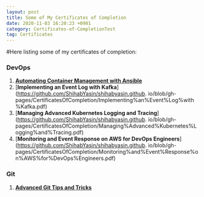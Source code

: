 ```yaml
---
layout: post 
title: Some of My Certificates of Completion
date: 2020-11-03 16:20:23 +0901 
category: Certificates-of-CompletionTest
tag: Certificates
---
```


#Here listing some of my certificates of completion:

### DevOps
1. [**Automating Container Management with Ansible**](https://github.com/ShihabYasin/shihabyasin.github.io/blob/gh-pages/CertificatesOfCompletion/Automating%Container%Management%with%Ansible.pdf)
2. [**Implementing an Event Log with Kafka**](https://github.com/ShihabYasin/shihabyasin.github.
   io/blob/gh-pages/CertificatesOfCompletion/Implementing%an%Event%Log%with%Kafka.pdf)
3. [**Managing Advanced Kubernetes Logging and Tracing**](https://github.com/ShihabYasin/shihabyasin.github.
   io/blob/gh-pages/CertificatesOfCompletion/Managing%Advanced%Kubernetes%Logging%and%Tracing.pdf)
4. [**Monitoring and Event Response on AWS for DevOps Engineers**](https://github.com/ShihabYasin/shihabyasin.github.
   io/blob/gh-pages/CertificatesOfCompletion/Monitoring%and%Event%Response%on%AWS%for%DevOps%Engineers.pdf)


### Git
1. [**Advanced Git Tips and Tricks**](https://github.com/ShihabYasin/shihabyasin.github.io/blob/gh-pages/CertificatesOfCompletion/Advanced%Git%Tips%and%Tricks.pdf)